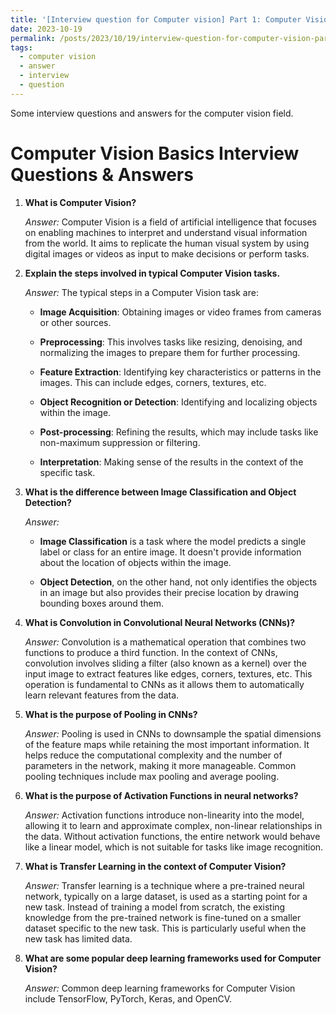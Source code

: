 ```yaml
---
title: '[Interview question for Computer vision] Part 1: Computer Vision Basics Interview Questions & Answers'
date: 2023-10-19
permalink: /posts/2023/10/19/interview-question-for-computer-vision-part-1-basic-question/
tags:
  - computer vision
  - answer
  - interview
  - question
---
```


Some interview questions and answers for the computer vision field.

Computer Vision Basics Interview Questions & Answers
======

1. **What is Computer Vision?**
   
   *Answer:* Computer Vision is a field of artificial intelligence that focuses on enabling machines to interpret and understand visual information from the world. It aims to replicate the human visual system by using digital images or videos as input to make decisions or perform tasks.

2. **Explain the steps involved in typical Computer Vision tasks.**

   *Answer:* The typical steps in a Computer Vision task are:

   - **Image Acquisition**: Obtaining images or video frames from cameras or other sources.
   
   - **Preprocessing**: This involves tasks like resizing, denoising, and normalizing the images to prepare them for further processing.
   
   - **Feature Extraction**: Identifying key characteristics or patterns in the images. This can include edges, corners, textures, etc.
   
   - **Object Recognition or Detection**: Identifying and localizing objects within the image.
   
   - **Post-processing**: Refining the results, which may include tasks like non-maximum suppression or filtering.

   - **Interpretation**: Making sense of the results in the context of the specific task.

3. **What is the difference between Image Classification and Object Detection?**

   *Answer:* 
   - **Image Classification** is a task where the model predicts a single label or class for an entire image. It doesn't provide information about the location of objects within the image.

   - **Object Detection**, on the other hand, not only identifies the objects in an image but also provides their precise location by drawing bounding boxes around them.

4. **What is Convolution in Convolutional Neural Networks (CNNs)?**

   *Answer:* Convolution is a mathematical operation that combines two functions to produce a third function. In the context of CNNs, convolution involves sliding a filter (also known as a kernel) over the input image to extract features like edges, corners, textures, etc. This operation is fundamental to CNNs as it allows them to automatically learn relevant features from the data.

5. **What is the purpose of Pooling in CNNs?**

   *Answer:* Pooling is used in CNNs to downsample the spatial dimensions of the feature maps while retaining the most important information. It helps reduce the computational complexity and the number of parameters in the network, making it more manageable. Common pooling techniques include max pooling and average pooling.

6. **What is the purpose of Activation Functions in neural networks?**

   *Answer:* Activation functions introduce non-linearity into the model, allowing it to learn and approximate complex, non-linear relationships in the data. Without activation functions, the entire network would behave like a linear model, which is not suitable for tasks like image recognition.

7. **What is Transfer Learning in the context of Computer Vision?**

   *Answer:* Transfer learning is a technique where a pre-trained neural network, typically on a large dataset, is used as a starting point for a new task. Instead of training a model from scratch, the existing knowledge from the pre-trained network is fine-tuned on a smaller dataset specific to the new task. This is particularly useful when the new task has limited data.

8. **What are some popular deep learning frameworks used for Computer Vision?**

   *Answer:* Common deep learning frameworks for Computer Vision include TensorFlow, PyTorch, Keras, and OpenCV.


